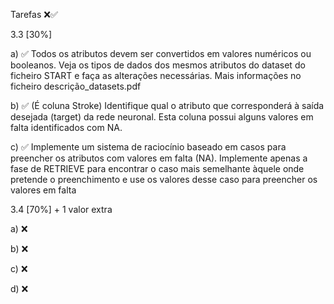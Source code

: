 Tarefas ❌✅

3.3 [30%]

a) ✅ Todos os atributos devem ser convertidos em valores numéricos ou booleanos. Veja os 
tipos de dados dos mesmos atributos do dataset do ficheiro START e faça as alterações 
necessárias. Mais informações no ficheiro descrição_datasets.pdf 

b) ✅ (É coluna Stroke) Identifique qual o atributo que corresponderá à saída desejada (target) da rede neuronal. 
Esta coluna possui alguns valores em falta identificados com NA.

c) ✅ Implemente um sistema de raciocínio baseado em casos para preencher os atributos 
com valores em falta (NA). Implemente apenas a fase de RETRIEVE para encontrar o 
caso mais semelhante àquele onde pretende o preenchimento e use os valores desse caso 
para preencher os valores em falta

3.4 [70%] + 1 valor extra 

a) ❌

b) ❌

c) ❌

d) ❌

